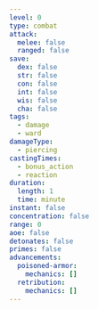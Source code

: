 ```yaml
---
level: 0
type: combat
attack:
  melee: false
  ranged: false
save:
  dex: false
  str: false
  con: false
  int: false
  wis: false
  cha: false
tags:
  - damage
  - ward
damageType:
  - piercing
castingTimes:
  - bonus_action
  - reaction
duration:
  length: 1
  time: minute
instant: false
concentration: false
range: 0
aoe: false
detonates: false
primes: false
advancements:
  poisoned-armor:
    mechanics: []
  retribution:
    mechanics: []
---
```

